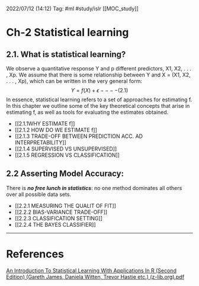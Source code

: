 2022/07/12  (14:12)
Tag:   #ml #study/islr [[MOC_study]]

# Ch-2 Statistical learning
## 2.1. What is statistical learning?
We observe a quantitative response Y and p different predictors, X1, X2, . . . , Xp. We assume that there is some relationship between Y and X = (X1, X2, . . . , Xp), which can be written in the very general form:
$$
Y = f(X) + \epsilon----(2.1)
$$
In essence, statistical learning refers to a set of approaches for estimating f. In this chapter we outline some of the key theoretical concepts that arise in estimating f, as well as tools for evaluating the estimates obtained.
- [[2.1.1WHY ESTIMATE f]]
- [[2.1.2 HOW DO WE ESTIMATE f]]
- [[2.1.3 TRADE-OFF BETWEEN PREDICTION ACC. AD INTERPRETABILITY]]
- [[2.1.4 SUPERVISED VS UNSUPERVISED]]
- [[2.1.5 REGRESSION VS CLASSIFICATION]]

## 2.2 Asserting Model Accuracy:
There is ***no free lunch in statistics***: no one method dominates all others over all possible data sets.

- [[2.2.1 MEASURING THE QUALIT OF FIT]]
- [[2.2.2 BIAS-VARIANCE TRADE-OFF]]
- [[2.2.3 CLASSIFICATION SETTING]]
- [[2.2.4 THE BAYES CLASSIFIER]]

---
# References
[An Introduction To Statistical Learning With Applications In R (Second Edition) (Gareth James, Daniela Witten, Trevor Hastie etc.) (z-lib.org).pdf](file:///C:/Users/Anushtup%20Nandy/OneDrive/Documents/BITS/important%20stuff/EXTRA%20BOOKS/Machine%20Learning/An%20Introduction%20To%20Statistical%20Learning%20With%20Applications%20In%20R%20(Second%20Edition)%20(Gareth%20James,%20Daniela%20Witten,%20Trevor%20Hastie%20etc.)%20(z-lib.org).pdf)